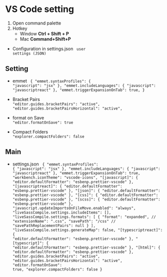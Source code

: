 # VS Code setting

1. Open command palette
2. Hotkey
   - Window **Ctrl + Shift + P**
   - Mac **Command+Shift+P**

- Configuration in settings.json
  <code language="javascript">
  user settings (JSON)
  </code>

## Setting

- emmet
  <code language="javascript">
  {
  "emmet.syntaxProfiles": {
  "javascript": "jsx"
  },
  "emmet.includeLanguages": {
  "javascript": "javascriptreact"
  },
  "emmet.triggerExpansionOnTab": true,
  }
  </code>

- Bracket Pairs
  <code language="javascript">
  "editor.guides.bracketPairs": "active",
  "editor.guides.bracketPairsHorizontal": "active",
  </code>

- format on Save
  <code language="javascript">
  "editor.formatOnSave": true
  </code>

- Compact Folders
  <code language="javascript">
  "explorer.compactFolders": false
  </code>

## Main

- settings.json
  <code language="javascript">
  {
  "emmet.syntaxProfiles": {
  "javascript": "jsx"
  },
  "emmet.includeLanguages": {
  "javascript": "javascriptreact"
  },
  "emmet.triggerExpansionOnTab": true,
  "workbench.iconTheme": "vscode-icons",
  "[javascript]": {
  "editor.defaultFormatter": "esbenp.prettier-vscode"
  },
  "[javascriptreact]": {
  "editor.defaultFormatter": "esbenp.prettier-vscode"
  },
  "[json]": {
  "editor.defaultFormatter": "esbenp.prettier-vscode"
  },
  "[css]": {
  "editor.defaultFormatter": "esbenp.prettier-vscode"
  },
  "[scss]": {
  "editor.defaultFormatter": "esbenp.prettier-vscode"
  },
  "javascript.updateImportsOnFileMove.enabled": "always",
  "liveSassCompile.settings.includeItems": [],
  "liveSassCompile.settings.formats": [
  {
  "format": "expanded",
  // "extensionName": ".css",
  "savePath": "/css"
  // "savePathReplacementPairs": null
  }
  ],
  "liveSassCompile.settings.generateMap": false,
  "[typescriptreact]": {
  "editor.defaultFormatter": "esbenp.prettier-vscode"
  },
  "[typescript]": {
  "editor.defaultFormatter": "esbenp.prettier-vscode"
  },
  "[html]": {
  "editor.defaultFormatter": "esbenp.prettier-vscode"
  },
  "editor.guides.bracketPairs": "active",
  "editor.guides.bracketPairsHorizontal": "active",
  "editor.formatOnSave": true,
  "explorer.compactFolders": false
  }
  </code>
